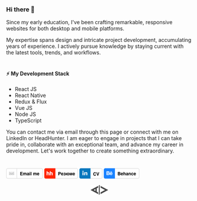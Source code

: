 ### Hi there 👋

Since my early education, I've been crafting remarkable, responsive websites for both desktop and mobile platforms.

My expertise spans design and intricate project development, accumulating years of experience.
I actively pursue knowledge by staying current with the latest tools, trends, and workflows.
#

#### ⚡ My Development Stack
* React JS
* React Native
* Redux & Flux
* Vue JS
* Node JS 
* TypeScript

You can contact me via email through this page or connect with me on LinkedIn or HeadHunter.
I am eager to engage in projects that I can take pride in, collaborate with an exceptional team, and advance my career in development.
Let's work together to create something extraordinary.

#

[![Email](/badges/email.png)](mailto:toropanov+hire@yandex.com)  [![HH.ru](/badges/hh_link.png)](https://hh.ru/resume/9f805d08ff0c1a3eca0039ed1f367a7a624d78)  [![LinkedIn](/badges/linkedin.png)](https://www.linkedin.com/in/toropanov/)  [![Behance](/badges/behance.png)](https://www.behance.net/toropanov)

<p align="center">
  <img width="48px" src="./src/images/footer_logo.png" alt="logo">
</p>

